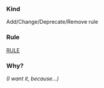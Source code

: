 ### Kind
Add/Change/Deprecate/Remove rule

### Rule
[RULE](http://eslint.org/docs/rules/RULE)

### Why?
_(I want it, because...)_
